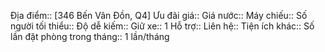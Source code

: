 Địa điểm:: [346 Bến Vân Đồn, Q4]
Ưu đãi giá:: 
Giá nước:: 
Máy chiếu:: 
Số người tối thiểu:: 
Độ dễ kiếm:: 
Giữ xe:: 1
Hỗ trợ:: 
Liên hệ:: 
Tiện ích khác:: 
Số lần đặt phòng trong tháng:: 1 lần/tháng
